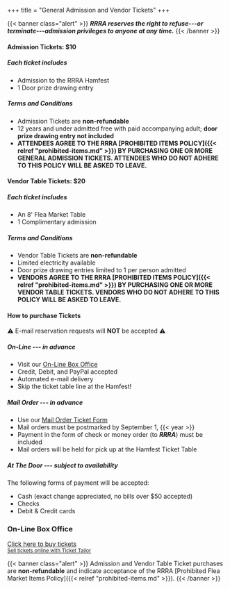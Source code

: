 +++
title = "General Admission and Vendor Tickets"
+++

{{< banner class="alert" >}}
***RRRA reserves the right to refuse---or terminate---admission privileges
to anyone at any time.***
{{< /banner >}}

#### Admission Tickets: $10

##### Each ticket includes

* Admission to the RRRA Hamfest
* 1 Door prize drawing entry
 
##### Terms and Conditions

* Admission Tickets are **non-refundable**
* 12 years and under admitted free with paid accompanying adult; **door prize drawing entry not included**
* **ATTENDEES  AGREE TO THE RRRA [PROHIBITED ITEMS POLICY]({{< relref "prohibited-items.md" >}}) BY PURCHASING ONE OR MORE GENERAL ADMISSION TICKETS. ATTENDEES WHO DO NOT ADHERE TO THIS POLICY WILL BE ASKED TO LEAVE.**

#### Vendor Table Tickets: $20 

##### Each ticket includes

* An 8' Flea Market Table
* 1 Complimentary admission

##### Terms and Conditions

* Vendor Table Tickets are **non-refundable**
* Limited electricity available
* Door prize drawing entries limited to 1 per person admitted
* **VENDORS AGREE TO THE RRRA [PROHIBITED ITEMS POLICY]({{< relref "prohibited-items.md" >}}) BY PURCHASING ONE OR MORE VENDOR TABLE TICKETS. VENDORS WHO DO NOT ADHERE TO THIS POLICY WILL BE ASKED TO LEAVE.**

#### How to purchase Tickets

:warning: E-mail reservation requests will **NOT** be accepted :warning:

##### On-Line --- in advance

* Visit our [On-Line Box Office](#on-line-box-office)
* Credit, Debit, and PayPal accepted
* Automated e-mail delivery
* Skip the ticket table line at the Hamfest!

##### Mail Order --- in advance

* Use our [Mail Order Ticket Form](https://cloud.rrra.org/index.php/s/4LSCD28maTmL7JT/download)
* Mail orders must be postmarked by September 1, {{< year >}}
* Payment in the form of check or money order (to ***RRRA***) must be included
* Mail orders will be held for pick up at the Hamfest Ticket Table

##### At The Door --- subject to availability

The following forms of payment will be accepted:

* Cash (exact change appreciated, no bills over $50 accepted)
* Checks
* Debit & Credit cards

### On-Line Box Office

<!-- Ticket Tailor Widget. Paste this into your website where you want the
widget to appear. Do not change the code or the widget may not work properly.
-->
<div class="tt-widget"><div class="tt-widget-fallback"><p><a
href="https://www.tickettailor.com/all-tickets/redriverradioamateurs/?ref=website_widget"
target="_blank">Click here to buy tickets</a><br /><small><a
href="https://www.tickettailor.com?rf=wdg_99768"
class="tt-widget-powered">Sell tickets online with Ticket
Tailor</a></small></p></div><script
src="https://cdn.tickettailor.com/js/widgets/min/widget.js"
data-url="https://www.tickettailor.com/all-tickets/redriverradioamateurs/"
data-type="inline" data-inline-minimal="true" data-inline-show-logo="false"
data-inline-bg-fill="false" data-inline-inherit-ref-from-url-param=""
data-inline-ref="website_widget"></script></div>
<!-- End of Ticket Tailor Widget -->

{{< banner class="alert" >}}
Admission and Vendor Table Ticket purchases are **non-refundable** and indicate
acceptance of the RRRA
[Prohibited Flea Market Items Policy]({{< relref "prohibited-items.md" >}}).
{{< /banner >}}
